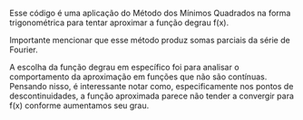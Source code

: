 Esse código é uma aplicação do Método dos Mínimos Quadrados na forma trigonométrica para tentar aproximar a função degrau f(x).

Importante mencionar que esse método produz somas parciais da série de Fourier.

A escolha da função degrau em específico foi para analisar o comportamento da aproximação em funções que não são contínuas. Pensando nisso, é interessante notar como,
especificamente nos pontos de descontinuidades, a função aproximada parece não tender a convergir para f(x) conforme aumentamos seu grau.
